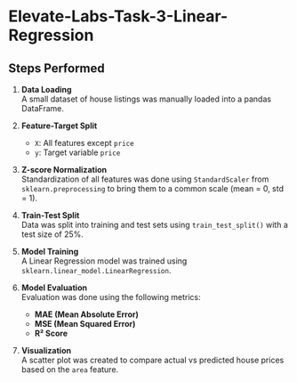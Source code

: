 # Elevate-Labs-Task-3-Linear-Regression
## Steps Performed

1. **Data Loading**  
   A small dataset of house listings was manually loaded into a pandas DataFrame.

2. **Feature-Target Split**  
   - `X`: All features except `price`  
   - `y`: Target variable `price`

3. **Z-score Normalization**  
   Standardization of all features was done using `StandardScaler` from `sklearn.preprocessing` to bring them to a common scale (mean = 0, std = 1).

4. **Train-Test Split**  
   Data was split into training and test sets using `train_test_split()` with a test size of 25%.

5. **Model Training**  
   A Linear Regression model was trained using `sklearn.linear_model.LinearRegression`.

6. **Model Evaluation**  
   Evaluation was done using the following metrics:
   - **MAE (Mean Absolute Error)**
   - **MSE (Mean Squared Error)**
   - **R² Score**

7. **Visualization**  
   A scatter plot was created to compare actual vs predicted house prices based on the `area` feature.



